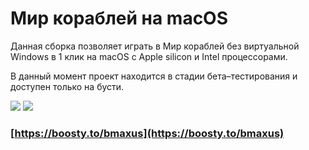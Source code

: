 # Мир кораблей на macOS

Данная сборка позволяет играть в Мир кораблей без виртуальной Windows в 1 клик на macOS с Apple silicon и Intel процессорами.

В данный момент проект находится в стадии бета–тестирования и доступен только на бусти.

<img src="https://raw.github.com/gmaxus/Mir-korabley-macOS/main/img/1.jpg">

<img src="https://raw.github.com/gmaxus/Mir-korabley-macOS/main/img/2.jpg">

### [https://boosty.to/bmaxus](https://boosty.to/bmaxus)